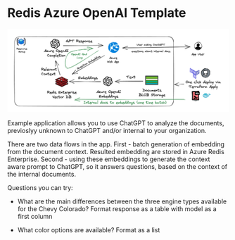 # Redis Azure OpenAI Template
![Azure OpenAI Redis](app/assets/diagram.png)

Example application allows you to use ChatGPT to analyze the documents, previoslyy unknown to ChatGPT and/or internal to your organization.

There are two data flows in the app. First - batch generation of embedding from the document context. Resulted embedding are stored in Azure Redis Enterprise. Second - using these embeddings to generate the context aware prompt to ChatGPT, so it answers questions, based on the context of the internal documents.

Questions you can try:

- What are the main differences between the three engine types available for the Chevy Colorado? Format response as a table with model as a first column

- What  color options are available? Format as a list

